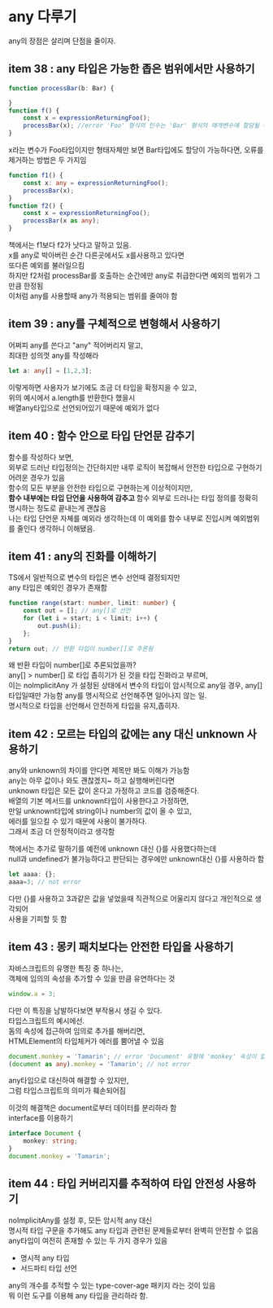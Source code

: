 # any 다루기
any의 장점은 살리며 단점을 줄이자.  
## item 38 : any 타입은 가능한 좁은 범위에서만 사용하기  
```ts
function processBar(b: Bar) {

}
function f() {
    const x = expressionReturningFoo();
    processBar(x); //error 'Foo' 형식의 인수는 'Bar' 형식의 매개변수에 할당될 수 없습니다.
}
```
x라는 변수가 Foo타입이지만 형태자체만 보면 Bar타입에도 할당이 가능하다면, 오류를 제거하는 방법은 두 가지임  
```ts
function f1() {
    const x: any = expressionReturningFoo();
    processBar(x);
}
function f2() {
    const x = expressionReturningFoo();
    processBar(x as any);
}
```
책에서는 f1보다 f2가 낫다고 말하고 있음.  
x를 any로 박아버린 순간 다른곳에서도 x를사용하고 있다면  
또다른 예외를 불러일으킴  
하지만 f2처럼 processBar를 호출하는 순간에만 any로 취급한다면 예외의 범위가 그만큼 한정됨  
이처럼 any를 사용할때 any가 적용되는 범위를 줄여야 함  

## item 39 : any를 구체적으로 변형해서 사용하기
어쩌피 any를 쓴다고 "any" 적어버리지 말고,  
최대한 성의껏 any를 작성해라  
```ts
let a: any[] = [1,2,3];
```
이렇게하면 사용자가 보기에도 조금 더 타입을 확정지을 수 있고,  
위의 예시에서 a.length를 반환한다 했을시  
배열any타입으로 선언되어있기 때문에 예외가 없다  

## item 40 : 함수 안으로 타입 단언문 감추기
함수를 작성하다 보면,  
외부로 드러난 타입정의는 간단하지만 내루 로직이 복잡해서 안전한 타입으로 구현하기 어려운 경우가 있음  
함수의 모든 부분을 안전한 타입으로 구현하는게 이상적이지만,  
**함수 내부에는 타입 단언을 사용하여 감추고** 함수 외부로 드러나는 타입 정의를 정확히 명시하는 정도로 끝내는게 괜찮음  
나는 타입 단언문 자쳬를 예외라 생각하는데 이 예외를 함수 내부로 진입시켜 예외범위를 줄인다 생각하니 이해됐음.  

## item 41 : any의 진화를 이해하기  
TS에서 일반적으로 변수의 타입은 변수 선언때 결정되지만  
any 타입은 예외인 경우가 존재함  

```ts
function range(start: number, limit: number) {
    const out = []; // any[]로 선언
    for (let i = start; i < limit; i++) {
        out.push(i);
    };
}
return out; // 반환 타입이 number[]로 추론됨
```
왜 반환 타입이 number[]로 추론되었을까?  
any[] > number[] 로 타입 좁히기가 된 것을 타입 진화라고 부르며,  
이는 noImplicitAny 가 설정된 상태에서 변수의 타입이 암시적으로 any일 경우, any[] 타입일때만 가능함 
any를 명시적으로 선언해주면 일어나지 않는 일.  
명시적으로 타입을 선언해서 안전하게 타입을 유지,좁히자.  

## item 42 : 모르는 타입의 값에는 any 대신 unknown 사용하기
any와 unknown의 차이를 안다면 제목만 봐도 이해가 가능함  
any는 아무 값이나 와도 괜찮겠지~ 하고 실행해버린다면  
unknown 타입은 모든 값이 온다고 가정하고 코드를 검증해준다.  
배열의 기본 메서드를 unknown타입이 사용한다고 가정하면,  
만일 unknown타입에 string이나 number의 값이 올 수 있고,  
에러를 일으킬 수 있기 때문에 사용이 불가하다.  
그래서 조금 더 안정적이라고 생각함  

책에서는 추가로 말하기를 예전에 unknown 대신 {}를 사용했다하는데  
null과 undefined가 불가능하다고 판단되는 경우에만 unknown대신 {}를 사용하라 함  
```ts
let aaaa: {};
aaaa=3; // not error
```
다만 {}를 사용하고 3과같은 값을 넣었을때 직관적으로 어울리지 않다고 개인적으로 생각되어  
사용을 기피할 듯 함
## item 43 : 몽키 패치보다는 안전한 타입을 사용하기  
자바스크립트의 유명한 특징 중 하나는,  
객체에 임의의 속성을 추가할 수 있을 만큼 유연하다는 것  
```js
window.a = 3;
```

다만 이 특징을 남발하다보면 부작용시 생길 수 있다.  
타입스크립트의 예시에선.  
돔의 속성에 접근하여 임의로 추가를 해버리면,  
HTMLElement의 타입체커가 에러를 뿜어낼 수 있음  

```ts
document.monkey = 'Tamarin'; // error 'Document' 유형에 'monkey' 속성이 없습니다.
(document as any).monkey = 'Tamarin'; // not error
```

any타입으로 대신하여 해결할 수 있지만,  
그럼 타입스크립트의 의미가 훼손되어짐  

이것의 해결책은 document로부터 데이터를 분리하라 함  
interface를 이용하기  
```ts
interface Document {
    monkey: string;
}
document.monkey = 'Tamarin';
```

## item 44 : 타입 커버리지를 추적하여 타입 안전성 사용하기  
noImplicitAny를 설정 후, 모든 암시적 any 대신  
명시적 타입 구문을 추가해도 any 타입과 관련된 문제들로부터 완벽히 안전할 수 없음  
any타입이 여전히 존재할 수 있는 두 가지 경우가 있음  
 - 명시적 any 타입  
 - 서드파티 타입 선언  

any의 개수를 추적할 수 있는 type-cover-age 패키지 라는 것이 있음  
뭐 이런 도구를 이용해 any 타입을 관리하라 함.  